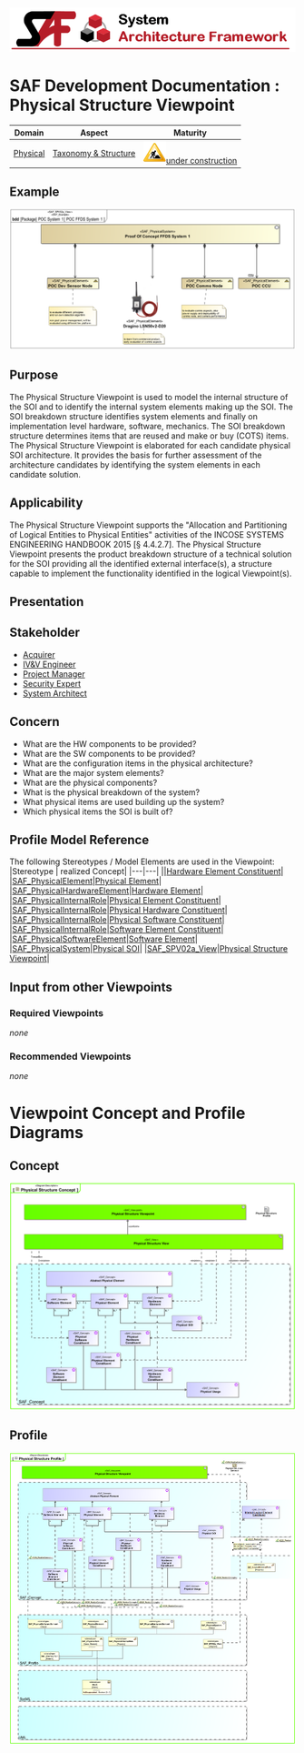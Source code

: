 ![System Architecture Framework](../../diagrams/Banner_SAF.png)
# SAF Development Documentation : Physical Structure Viewpoint
|**Domain**|**Aspect**|**Maturity**|
| --- | --- | --- |
|[Physical](../../domains.md#Domain-Physical)|[Taxonomy & Structure](../../aspects.md#Aspect-Taxonomy-&-Structure)|![Under Construction](../../diagrams/Under_construction_icon-yellow.svg )[under construction](../../using-saf/maturity.md#under-construction)|
## Example
![Physical-Structure-Viewpoint-primary-example-1.svg](../../diagrams/vp-examples/Physical-Structure-Viewpoint-primary-example-1.svg)
## Purpose
The Physical Structure Viewpoint is used to model the internal structure of the SOI and to identify the internal system elements making up the SOI. The SOI breakdown structure identifies system elements and finally on implementation level hardware, software, mechanics. The SOI breakdown structure determines items that are reused and make or buy (COTS) items. The Physical Structure Viewpoint is elaborated for each candidate physical SOI architecture. It provides the basis for further assessment of the architecture candidates by identifying the system elements in each candidate solution.

## Applicability
The Physical Structure Viewpoint supports the "Allocation and Partitioning of Logical Entities to Physical Entities" activities of the INCOSE SYSTEMS ENGINEERING HANDBOOK 2015 [§ 4.4.2.7]. The Physical Structure Viewpoint presents the product breakdown structure of a technical solution for the SOI providing all the identified external interface(s), a structure capable to implement the functionality identified in the logical Viewpoint(s).
## Presentation
## Stakeholder
* [Acquirer](../../stakeholders.md#Acquirer)
* [IV&V Engineer](../../stakeholders.md#IV&V-Engineer)
* [Project Manager](../../stakeholders.md#Project-Manager)
* [Security Expert](../../stakeholders.md#Security-Expert)
* [System Architect](../../stakeholders.md#System-Architect)
## Concern
* What are the HW components to be provided?
* What are the SW components to be provided?
* What are the configuration items in the physical architecture?
* What are the major system elements?
* What are the physical components?
* What is the physical breakdown of the system?
* What physical items are used building up the system?
* Which physical items the SOI is built of?
## Profile Model Reference
The following Stereotypes / Model Elements are used in the Viewpoint:
|Stereotype | realized Concept|
|---|---|
|[](../../stereotypes.md#)|[Hardware Element Constituent](../concept/concepts.md#Hardware-Element-Constituent)|
|[SAF_PhysicalElement](../../stereotypes.md#SAF_PhysicalElement)|[Physical Element](../concept/concepts.md#Physical-Element)|
|[SAF_PhysicalHardwareElement](../../stereotypes.md#SAF_PhysicalHardwareElement)|[Hardware Element](../concept/concepts.md#Hardware-Element)|
|[SAF_PhysicalInternalRole](../../stereotypes.md#SAF_PhysicalInternalRole)|[Physical Element Constituent](../concept/concepts.md#Physical-Element-Constituent)|
|[SAF_PhysicalInternalRole](../../stereotypes.md#SAF_PhysicalInternalRole)|[Physical Hardware Constituent](../concept/concepts.md#Physical-Hardware-Constituent)|
|[SAF_PhysicalInternalRole](../../stereotypes.md#SAF_PhysicalInternalRole)|[Physical Software Constituent](../concept/concepts.md#Physical-Software-Constituent)|
|[SAF_PhysicalInternalRole](../../stereotypes.md#SAF_PhysicalInternalRole)|[Software Element Constituent](../concept/concepts.md#Software-Element-Constituent)|
|[SAF_PhysicalSoftwareElement](../../stereotypes.md#SAF_PhysicalSoftwareElement)|[Software Element](../concept/concepts.md#Software-Element)|
|[SAF_PhysicalSystem](../../stereotypes.md#SAF_PhysicalSystem)|[Physical SOI](../concept/concepts.md#Physical-SOI)|
|[SAF_SPV02a_View](../../stereotypes.md#SAF_SPV02a_View)|[Physical Structure Viewpoint](../concept/concepts.md#Physical-Structure-Viewpoint)|
## Input from other Viewpoints
### Required Viewpoints
*none*
### Recommended Viewpoints
*none*
# Viewpoint Concept and Profile Diagrams
## Concept
![Physical Structure Concept](diagrams/Physical-Structure-Concept.svg)
## Profile
![Physical Structure Profile](diagrams/Physical-Structure-Profile.svg)
